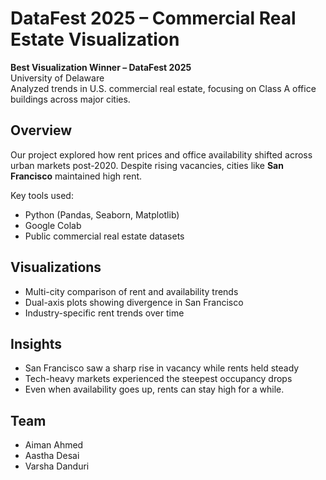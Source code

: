 # DataFest 2025 – Commercial Real Estate Visualization

**Best Visualization Winner – DataFest 2025**  
University of Delaware  
Analyzed trends in U.S. commercial real estate, focusing on Class A office buildings across major cities.

## Overview

Our project explored how rent prices and office availability shifted across urban markets post-2020. Despite rising vacancies, cities like **San Francisco** maintained high rent.

Key tools used:
- Python (Pandas, Seaborn, Matplotlib)
- Google Colab
- Public commercial real estate datasets

## Visualizations

- Multi-city comparison of rent and availability trends  
- Dual-axis plots showing divergence in San Francisco  
- Industry-specific rent trends over time

## Insights

- San Francisco saw a sharp rise in vacancy while rents held steady
- Tech-heavy markets experienced the steepest occupancy drops
- Even when availability goes up, rents can stay high for a while.

## Team

- Aiman Ahmed
- Aastha Desai
- Varsha Danduri

